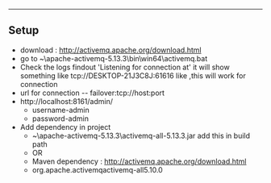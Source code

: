 ------------
  Setup 
-----------
  * download : http://activemq.apache.org/download.html
  * go to ~\apache-activemq-5.13.3\bin\win64\activemq.bat
  * Check the logs findout  'Listening for connection at' it will show something like tcp://DESKTOP-21J3C8J:61616 like ,this will work for connection 
  * url for connection -- failover:tcp://host:port
  * http://localhost:8161/admin/
    - username-admin
    - password-admin
  * Add dependency in project 
    - ~\apache-activemq-5.13.3\activemq-all-5.13.3.jar add this in build path
    - OR
    - Maven dependency : http://activemq.apache.org/download.html
    - <dependency><groupId>org.apache.activemq</groupId><artifactId>activemq-all</artifactId><version>5.10.0</version></dependency>

